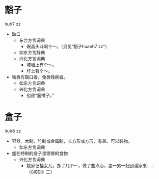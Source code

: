 # 豁子
huh7 zz
+ 缺口
  * 东台方言词典
    - 碗高头斗啊个～。（另见“豁子huaeh7 zz”）
  * 如东方言辞典
  * 兴化方言词典
    - 城墙上有个～。
    - 圩上有个～。
+ 嘴唇有豁口者，兔唇残疾者。
  * 如东方言词典
  * 兴化方言词典
    + 也称“豁嘴子。”

# 盒子
huh8 zz
+ 容器。木制、竹制或金属制，长方形或方形，有盖。可以装物。
  * 如东方言词典
+ 盛在特制的盒子里馈赠的食物
  * 兴化方言词典
    - 姚家记挂女儿，办了几个～，做了些点心，差一男一妇到潘家来……（《初刻》二）
